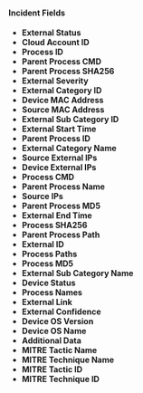 #### Incident Fields
- **External Status**
- **Cloud Account ID**
- **Process ID**
- **Parent Process CMD**
- **Parent Process SHA256**
- **External Severity**
- **External Category ID**
- **Device MAC Address**
- **Source MAC Address**
- **External Sub Category ID**
- **External Start Time**
- **Parent Process ID**
- **External Category Name**
- **Source External IPs**
- **Device External IPs**
- **Process CMD**
- **Parent Process Name**
- **Source IPs**
- **Parent Process MD5**
- **External End Time**
- **Process SHA256**
- **Parent Process Path**
- **External ID**
- **Process Paths**
- **Process MD5**
- **External Sub Category Name**
- **Device Status**
- **Process Names**
- **External Link**
- **External Confidence**
- **Device OS Version**
- **Device OS Name**
- **Additional Data**
- **MITRE Tactic Name**
- **MITRE Technique Name**
- **MITRE Tactic ID**
- **MITRE Technique ID**